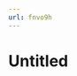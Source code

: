 ```yaml
---
url: fnvo9h
---
```


# Untitled

<!doctype html><div data-lake-element="root" class="lake-engine lake-typography-traditional" data-parser-by="lake2html"></div>